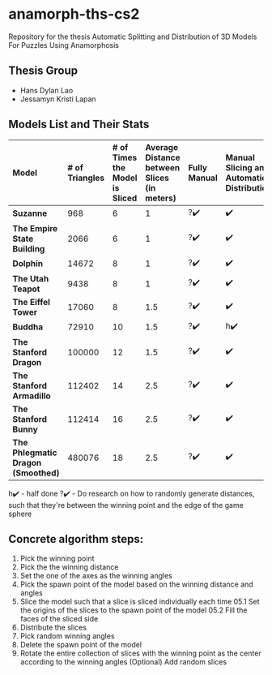 # anamorph-ths-cs2
Repository for the thesis Automatic Splitting and Distribution of 3D Models For Puzzles Using Anamorphosis

## Thesis Group 
- Hans Dylan Lao
- Jessamyn Kristi Lapan

## Models List and Their Stats

| Model | # of Triangles | # of Times the Model is Sliced | Average Distance between Slices (in meters) | Fully Manual | Manual Slicing and Automatic Distribution | Fully Automatic | 
| :---- | :-------------- | :------------------------------ | :------------------------------------------- | :------------ | :----------------------------------------- | :--------------- |
| **Suzanne** | 968 | 6 | 1 | ?✔️ | ✔️ | ✔️                                 
| **The Empire State Building** | 2066 | 6 | 1 | ?✔️ | ✔️ | ✔️     
| **Dolphin** | 14672 | 8 | 1 | ?✔️ | ✔️ | ✔️     
| **The Utah Teapot** | 9438 | 8 | 1 | ?✔️ | ✔️ | ✔️     
| **The Eiffel Tower** | 17060 | 8 | 1.5 | ?✔️ | ✔️ | ✔️     
| **Buddha** | 72910 | 10 | 1.5 | ?✔️ | h✔️ | ✔️     
| **The Stanford Dragon** | 100000 | 12 | 1.5 | ?✔️ | ✔️ | ✔️     
| **The Stanford Armadillo** | 112402 | 14 | 2.5 | ?✔️ | ✔️ | ✔️     
| **The Stanford Bunny** | 112414 | 16 | 2.5 | ?✔️ | ✔️ | ✔️     
| **The Phlegmatic Dragon (Smoothed)** | 480076 | 18 | 2.5 | ?✔️ | ✔️ | ✔️     

h✔️ - half done
?✔️ - Do research on how to randomly generate distances, such that they're 
	 between the winning point and the edge of the game sphere

## Concrete algorithm steps:
01.  Pick the winning point
02.  Pick the the winning distance
03.  Set the one of the axes as the winning angles
04.  Pick the spawn point of the model based on the winning distance and angles
05.  Slice the model such that a slice is sliced individually each time
05.1 Set the origins of the slices to the spawn point of the model
05.2 Fill the faces of the sliced side
07.  Distribute the slices
08.  Pick random winning angles
09.  Delete the spawn point of the model
10.  Rotate the entire collection of slices with the winning point as the center according to the winning angles
(Optional) Add random slices

